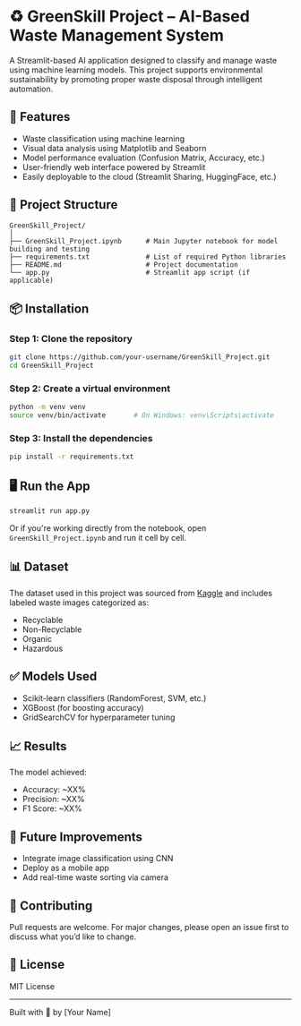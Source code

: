 # ♻️ GreenSkill Project – AI-Based Waste Management System

A Streamlit-based AI application designed to classify and manage waste using machine learning models. This project supports environmental sustainability by promoting proper waste disposal through intelligent automation.

## 🚀 Features

- Waste classification using machine learning
- Visual data analysis using Matplotlib and Seaborn
- Model performance evaluation (Confusion Matrix, Accuracy, etc.)
- User-friendly web interface powered by Streamlit
- Easily deployable to the cloud (Streamlit Sharing, HuggingFace, etc.)

## 📁 Project Structure

```
GreenSkill_Project/
│
├── GreenSkill_Project.ipynb      # Main Jupyter notebook for model building and testing
├── requirements.txt              # List of required Python libraries
├── README.md                     # Project documentation
└── app.py                        # Streamlit app script (if applicable)
```

## 📦 Installation

### Step 1: Clone the repository

```bash
git clone https://github.com/your-username/GreenSkill_Project.git
cd GreenSkill_Project
```

### Step 2: Create a virtual environment

```bash
python -m venv venv
source venv/bin/activate       # On Windows: venv\Scripts\activate
```

### Step 3: Install the dependencies

```bash
pip install -r requirements.txt
```

## 🖥️ Run the App

```bash
streamlit run app.py
```

Or if you're working directly from the notebook, open `GreenSkill_Project.ipynb` and run it cell by cell.

## 📊 Dataset

The dataset used in this project was sourced from [Kaggle](https://www.kaggle.com) and includes labeled waste images categorized as:
- Recyclable
- Non-Recyclable
- Organic
- Hazardous

## ✅ Models Used

- Scikit-learn classifiers (RandomForest, SVM, etc.)
- XGBoost (for boosting accuracy)
- GridSearchCV for hyperparameter tuning

## 📈 Results

The model achieved:
- Accuracy: ~XX%
- Precision: ~XX%
- F1 Score: ~XX%

## 🔧 Future Improvements

- Integrate image classification using CNN
- Deploy as a mobile app
- Add real-time waste sorting via camera

## 🤝 Contributing

Pull requests are welcome. For major changes, please open an issue first to discuss what you’d like to change.

## 📄 License

MIT License

---

Built with 💚 by [Your Name]
